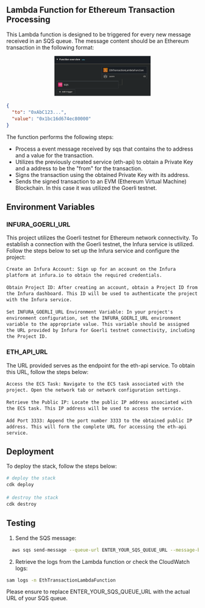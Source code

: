 

## Lambda Function for Ethereum Transaction Processing

This Lambda function is designed to be triggered for every new message received in an SQS queue. The message content should be an Ethereum transaction in the following format:

<p align="center">
  <img alt="lambda-sqs" src="./docs/lambda-sqs.png" width="50%">
</p>

```json
{
  "to": "0xAbC123...",
  "value": "0x1bc16d674ec80000"
}
```

The function performs the following steps:

- Process a event message received by sqs that contains the to address and a value for the transaction.
- Utilizes the previously created service (eth-api) to obtain a Private Key and a address to be the "from" for the transaction.
- Signs the transaction using the obtained Private Key with its address.
- Sends the signed transaction to an EVM (Ethereum Virtual Machine) Blockchain. In this case it was utilized the Goerli testnet.


## Environment Variables

### INFURA_GOERLI_URL
This project utilizes the Goerli testnet for Ethereum network connectivity. To establish a connection with the Goerli testnet, the Infura service is utilized. Follow the steps below to set up the Infura service and configure the project:

    Create an Infura Account: Sign up for an account on the Infura platform at infura.io to obtain the required credentials.

    Obtain Project ID: After creating an account, obtain a Project ID from the Infura dashboard. This ID will be used to authenticate the project with the Infura service.

    Set INFURA_GOERLI_URL Environment Variable: In your project's environment configuration, set the INFURA_GOERLI_URL environment variable to the appropriate value. This variable should be assigned the URL provided by Infura for Goerli testnet connectivity, including the Project ID.

### ETH_API_URL
The URL provided serves as the endpoint for the eth-api service. To obtain this URL, follow the steps below:

    Access the ECS Task: Navigate to the ECS task associated with the project. Open the network tab or network configuration settings.

    Retrieve the Public IP: Locate the public IP address associated with the ECS task. This IP address will be used to access the service.

    Add Port 3333: Append the port number 3333 to the obtained public IP address. This will form the complete URL for accessing the eth-api service.


## Deployment

To deploy the stack, follow the steps below:
```bash
# deploy the stack
cdk deploy

# destroy the stack
cdk destroy
```

## Testing

1. Send the SQS message: 
```bash
  aws sqs send-message --queue-url ENTER_YOUR_SQS_QUEUE_URL --message-body "{"to": "0x455E5AA18469bC6ccEF49594645666C587A3a71B","value": "1000"}"
```
2. Retrieve the logs from the Lambda function or check the CloudWatch logs:
```bash
sam logs -n EthTransactionLambdaFunction
```
Please ensure to replace ENTER_YOUR_SQS_QUEUE_URL with the actual URL of your SQS queue.



